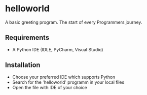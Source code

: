 # helloworld
A basic greeting program. The start of every Programmers journey.
## Requirements
- A Python IDE (IDLE, PyCharm, Visual Studio)
## Installation
- Choose your preferred IDE which supports Python
- Search for the 'helloworld' programm in your local files
- Open the file with IDE of your choice

